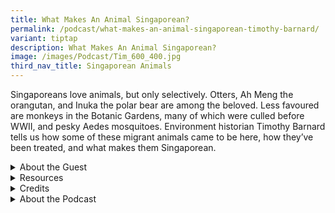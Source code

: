 ```yaml
---
title: What Makes An Animal Singaporean?
permalink: /podcast/what-makes-an-animal-singaporean-timothy-barnard/
variant: tiptap
description: What Makes An Animal Singaporean?
image: /images/Podcast/Tim_600_400.jpg
third_nav_title: Singaporean Animals
---
```

<p>Singaporeans love animals, but only selectively. Otters, Ah Meng the orangutan,
and Inuka the polar bear are among the beloved. Less favoured are monkeys
in the Botanic Gardens, many of which were culled before WWII, and pesky
Aedes mosquitoes. Environment historian Timothy Barnard tells us how some
of these migrant animals came to be here, how they’ve been treated, and
what makes them Singaporean.</p>
<p></p>
<p></p>
<div data-type="detailGroup" class="isomer-accordion isomer-accordion-white">
<details class="isomer-details">
<summary>About the Guest</summary>
<div data-type="detailsContent" class="isomer-details-content">
<p>Timothy P. Barnard is an associate professor in the Department of History
at the National University of Singapore, where he specialises in the environmental
and cultural history of island Southeast Asia. He is the author of <em><a href="https://catalogue.nlb.gov.sg/search/card?recordId=203934084" rel="noopener nofollow" target="_blank">Imperial Creatures</a> </em>and <em><a href="https://catalogue.nlb.gov.sg/search/card?recordId=202468295" rel="noopener nofollow" target="_blank">Nature's Colony</a></em>,
and the editor of <em><a href="https://catalogue.nlb.gov.sg/search/card?recordId=200148897" rel="noopener nofollow" target="_blank">Nature Contained</a></em> and <em><a href="https://catalogue.nlb.gov.sg/search/card?recordId=300023913" rel="noopener nofollow" target="_blank">Singaporean Creatures</a></em>.</p>
<p></p>
</div>
</details>
<details class="isomer-details">
<summary>Resources</summary>
<div data-type="detailsContent" class="isomer-details-content">
<p></p>
<p>Timothy Barnard, ed., <em><a href="https://catalogue.nlb.gov.sg/search/card?recordId=300023913" rel="noopener nofollow" target="_blank">Singaporean Creatures: Histories of Humans and Other Animals in the Garden City</a></em> (Singapore:
NUS Press, 2024).</p>
<p></p>
<p>Timothy Barnard, <em><a href="https://catalogue.nlb.gov.sg/search/card?recordId=203934084" rel="noopener nofollow" target="_blank">Imperial Creatures: Humans and Other Animals in Colonial Singapore, 1819–1942</a> </em>(Singapore:
NUS Press, 2019).</p>
<p></p>
<p>Timothy Barnard, <a href="https://catalogue.nlb.gov.sg/search/card?recordId=202468295" rel="noopener nofollow" target="_blank">Nature's Colony: Empire, Nation and Environment in the Singapore Botanic Gardens</a> (Singapore:
NUS Press, 2016).</p>
<p></p>
<p>Timothy Barnard, ed., <em><a href="https://catalogue.nlb.gov.sg/search/card?recordId=200148897" rel="noopener nofollow" target="_blank">Nature Contained: Environmental Histories of Singapore</a></em> (Singapore:
NUS Press, 2014).</p>
<p></p>
<p>Choo Ruizhi, "<a href="https://biblioasia.nlb.gov.sg/vol-20/issue-3/oct-dec-2024/singapore-zoo-animals/" rel="noopener nofollow" target="_blank">Animals, Anxieties and Aspirations: The Earlier Years of the Singapore Zoo</a>," <em>BiblioAsia </em>20,
no. 3 (October–December 2024).</p>
</div>
</details>
<details class="isomer-details">
<summary>Credits</summary>
<div data-type="detailsContent" class="isomer-details-content">
<p>This episode of BiblioAsia+ was hosted by Jimmy Yap and produced by Soh
Gek Han. Sound engineering was done by Doppler Soundlab. The background
music "Di Tanjong Katong" was composed by Osman Ahmad and performed by
<a href="https://www.youtube.com/watch?v=uA2v7ka5TAI" rel="noopener nofollow" target="_blank">Chords Haven</a>. Special thanks to Timothy for coming on the show.</p>
<p></p>
</div>
</details>
<details class="isomer-details">
<summary>About the Podcast</summary>
<div data-type="detailsContent" class="isomer-details-content">
<p>BiblioAsia+ is a podcast about Singapore history by the National Library
of Singapore.</p>
<p></p>
</div>
</details>
</div>
<p></p>
<p>
<br>
</p>
<p></p>